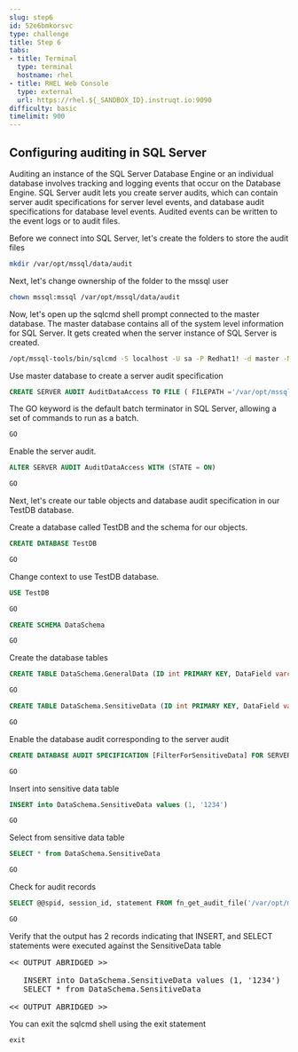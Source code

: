 ```yaml
---
slug: step6
id: 52e6bmkorsvc
type: challenge
title: Step 6
tabs:
- title: Terminal
  type: terminal
  hostname: rhel
- title: RHEL Web Console
  type: external
  url: https://rhel.${_SANDBOX_ID}.instruqt.io:9090
difficulty: basic
timelimit: 900
---
```

## Configuring auditing in SQL Server

Auditing an instance of the SQL Server Database Engine or an individual database involves tracking and logging events that occur on the Database Engine. SQL Server audit lets you create server audits, which can contain server audit specifications for server level events, and database audit specifications for database level events. Audited events can be written to the event logs or to audit files.

Before we connect into SQL Server, let's create the folders to store the audit files

```bash
mkdir /var/opt/mssql/data/audit
```

Next, let's change ownership of the folder to the mssql user

```bash
chown mssql:mssql /var/opt/mssql/data/audit
```

Now, let's open up the sqlcmd shell prompt connected to the master database. The master database contains all of the system level information for SQL Server. It gets created when the server instance of SQL Server is created.

```bash
/opt/mssql-tools/bin/sqlcmd -S localhost -U sa -P Redhat1! -d master -N -C
```

Use master database to create a server audit specification

```sql
CREATE SERVER AUDIT AuditDataAccess TO FILE ( FILEPATH ='/var/opt/mssql/data/audit' ) WITH ( QUEUE_DELAY = 0,  ON_FAILURE = CONTINUE) WHERE object_name = 'SensitiveData'
```

The GO keyword is the default batch terminator in SQL Server, allowing a set of commands to run as a batch.

```sql
GO
```

Enable the server audit.

```sql
ALTER SERVER AUDIT AuditDataAccess WITH (STATE = ON)
```

```sql
GO
```

Next, let's create our table objects and database audit specification in our TestDB database.

Create a database called TestDB and the schema for our objects.

```sql
CREATE DATABASE TestDB
```

```sql
GO
```

Change context to use TestDB database.

```sql
USE TestDB
```

```sql
GO
```

```sql
CREATE SCHEMA DataSchema
```

```sql
GO
```

Create the database tables

```sql
CREATE TABLE DataSchema.GeneralData (ID int PRIMARY KEY, DataField varchar(50) NOT NULL)
```

```sql
GO
```

```sql
CREATE TABLE DataSchema.SensitiveData (ID int PRIMARY KEY, DataField varchar(50) NOT NULL)
```

```sql
GO
```

Enable the database audit corresponding to the server audit

```sql
CREATE DATABASE AUDIT SPECIFICATION [FilterForSensitiveData] FOR SERVER AUDIT [AuditDataAccess] ADD (SELECT, INSERT ON DataSchema.SensitiveData by public) WITH (STATE = ON)
```

```sql
GO
```

Insert into sensitive data table

```sql
INSERT into DataSchema.SensitiveData values (1, '1234')
```

```sql
GO
```

Select from sensitive data table

```sql
SELECT * from DataSchema.SensitiveData
```

```sql
GO
```

Check for audit records

```sql
SELECT @@spid, session_id, statement FROM fn_get_audit_file('/var/opt/mssql/data/audit/*.sqlaudit',default,default)
```

```sql
GO
```

Verify that the output has 2 records indicating that INSERT, and SELECT statements were executed against the SensitiveData table

<pre class="file">
<< OUTPUT ABRIDGED >>

<active-session-id>  <session-id> INSERT into DataSchema.SensitiveData values (1, '1234')
<active-session-id>  <session-id> SELECT * from DataSchema.SensitiveData

<< OUTPUT ABRIDGED >>
</pre>

You can exit the sqlcmd shell using the exit statement

```sql
exit
```
